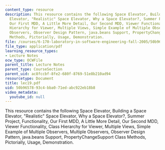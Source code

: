```yaml
---
content_type: resource
description: This resource contains the following Space Elevator, Building a Space
  Elevator, "Realistic" Space Elevator, Why a Space Elevator?, Summer Project, Functionality,
  Our First MDD, A Little More Detail, Our Second MDD, Viewer Functionality, Class
  Hierarchy for Viewer, Multiple Views, Simple Example of Multiple Observers, Multiple
  Observers, Observer Design Pattern, java.beans Support, PropertyChangeSupport Class
  Methods, Pictorially, Usage, Demonstration.
file: /courses/6-170-laboratory-in-software-engineering-fall-2005/50b9657893c4bba071edabc922eb18b8_lec19.pdf
file_type: application/pdf
learning_resource_types:
- Lecture Notes
ocw_type: OCWFile
parent_title: Lecture Notes
parent_type: CourseSection
parent_uid: ac8fccbf-8fe2-680f-8769-51e8b210ad94
resourcetype: Document
title: lec19.pdf
uid: 50b96578-93c4-bba0-71ed-abc922eb18b8
video_metadata:
  youtube_id: null
---
```

This resource contains the following Space Elevator, Building a Space Elevator, "Realistic" Space Elevator, Why a Space Elevator?, Summer Project, Functionality, Our First MDD, A Little More Detail, Our Second MDD, Viewer Functionality, Class Hierarchy for Viewer, Multiple Views, Simple Example of Multiple Observers, Multiple Observers, Observer Design Pattern, java.beans Support, PropertyChangeSupport Class Methods, Pictorially, Usage, Demonstration.

